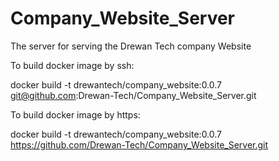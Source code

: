 # Company_Website_Server
The server for serving the Drewan Tech company Website

To build docker image by ssh:

docker build -t drewantech/company_website:0.0.7 git@github.com:Drewan-Tech/Company_Website_Server.git

To build docker image by https:

docker build -t drewantech/company_website:0.0.7 https://github.com/Drewan-Tech/Company_Website_Server.git

